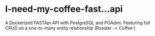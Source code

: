 # I-need-my-coffee-fast...api
A Dockerized FASTApi API with PostgreSQL and PGAdmi. Featuring full CRUD on a one-to-many entity relationship (Roaster -< Coffee )